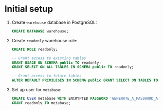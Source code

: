 # Initial setup

1. Create `warehouse` database in PostgreSQL:

    ```sql
    CREATE DATABASE warehouse;
    ```

2. Create `readonly` warehouse role:

    ```sql
    CREATE ROLE readonly;

    -- Grant access to existing tables
    GRANT USAGE ON SCHEMA public TO readonly;
    GRANT SELECT ON ALL TABLES IN SCHEMA public TO readonly;

    -- Grant access to future tables
    ALTER DEFAULT PRIVILEGES IN SCHEMA public GRANT SELECT ON TABLES TO readonly;
    ```

3. Set up user for `metabase`:

    ```sql
    CREATE USER metabase WITH ENCRYPTED PASSWORD 'GENERATE_A_PASSWORD_AND_SAVE_IN_VAULT';
    GRANT readonly TO metabase;
    ```
